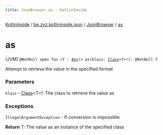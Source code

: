 ```yaml
---
title: JsonBrowser.as - KotlinInside
---
```


[KotlinInside](../../index.html) / [be.zvz.kotlininside.json](../index.html) / [JsonBrowser](index.html) / [as](./as.html)

# as

(JVM) `@NotNull open fun <T : `[`Any`](https://kotlinlang.org/api/latest/jvm/stdlib/kotlin/-any/index.html)`!> as(klass: `[`Class`](https://docs.oracle.com/javase/7/docs/api/java/lang/Class.html)`<T>!): @NotNull T`

Attempt to retrieve the value in the specified format

### Parameters

`klass` - [Class](https://docs.oracle.com/javase/7/docs/api/java/lang/Class.html)&lt;T&gt;!: The class to retrieve the value as

### Exceptions

`IllegalArgumentException` - If conversion is impossible

**Return**
T: The value as an instance of the specified class

